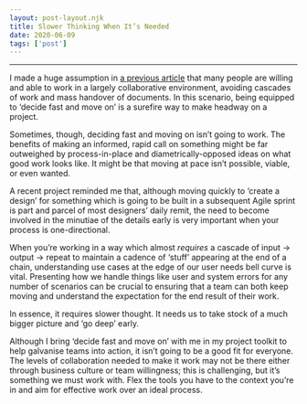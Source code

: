 ```yaml
---
layout: post-layout.njk 
title: Slower Thinking When It’s Needed
date: 2020-06-09
tags: ['post']
---
```


*****

<!-- Excerpt Start -->
I made a huge assumption in [a previous article](https://tomjepsoncreative.com/blog/posts/2020/decide-fast-move-on/) that many people are willing and able to work in a largely collaborative environment, avoiding cascades of work and mass handover of documents. In this scenario, being equipped to ‘decide fast and move on’ is a surefire way to make headway on a project.<!-- Excerpt End -->

Sometimes, though, deciding fast and moving on isn’t going to work. The benefits of making an informed, rapid call on something might be far outweighed by process-in-place and diametrically-opposed ideas on what good work looks like. It might be that moving at pace isn’t possible, viable, or even wanted.

A recent project reminded me that, although moving quickly to ‘create a design’ for something which is going to be built in a subsequent Agile sprint is part and parcel of most designers’ daily remit, the need to become involved in the minutiae of the details early is very important when your process is one-directional.

When you’re working in a way which almost *requires* a cascade of input -> output -> repeat to maintain a cadence of ‘stuff’ appearing at the end of a chain, understanding use cases at the edge of our user needs bell curve is vital. Presenting how we handle things like user and system errors for any number of scenarios can be crucial to ensuring that a team can both keep moving and understand the expectation for the end result of their work.

In essence, it requires slower thought. It needs us to take stock of a much bigger picture and ‘go deep’ early.

Although I bring ‘decide fast and move on’ with me in my project toolkit to help galvanise teams into action, it isn’t going to be a good fit for everyone. The levels of collaboration needed to make it work may not be there either through business culture or team willingness; this is challenging, but it’s something we must work with. Flex the tools you have to the context you’re in and aim for effective work over an ideal process.